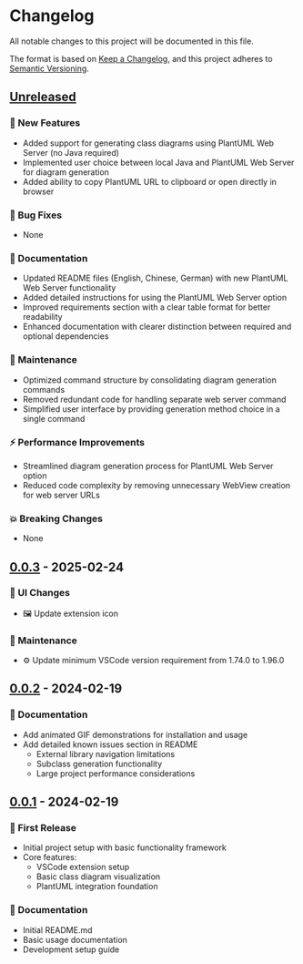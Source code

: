 # Changelog

All notable changes to this project will be documented in this file.

The format is based on [Keep a Changelog](https://keepachangelog.com/en/1.0.0/),
and this project adheres to [Semantic Versioning](https://semver.org/spec/v2.0.0.html).

## [Unreleased]

### 🚀 New Features
- Added support for generating class diagrams using PlantUML Web Server (no Java required)
- Implemented user choice between local Java and PlantUML Web Server for diagram generation
- Added ability to copy PlantUML URL to clipboard or open directly in browser

### 🐛 Bug Fixes
- None

### 📝 Documentation
- Updated README files (English, Chinese, German) with new PlantUML Web Server functionality
- Added detailed instructions for using the PlantUML Web Server option
- Improved requirements section with a clear table format for better readability
- Enhanced documentation with clearer distinction between required and optional dependencies

### 🔧 Maintenance
- Optimized command structure by consolidating diagram generation commands
- Removed redundant code for handling separate web server command
- Simplified user interface by providing generation method choice in a single command

### ⚡️ Performance Improvements
- Streamlined diagram generation process for PlantUML Web Server option
- Reduced code complexity by removing unnecessary WebView creation for web server URLs

### 💥 Breaking Changes
- None

## [0.0.3] - 2025-02-24

### 🎨 UI Changes
- 🖼️ Update extension icon

### 🔧 Maintenance
- ⚙️ Update minimum VSCode version requirement from 1.74.0 to 1.96.0

## [0.0.2] - 2024-02-19

### 📝 Documentation
- Add animated GIF demonstrations for installation and usage
- Add detailed known issues section in README
  - External library navigation limitations
  - Subclass generation functionality
  - Large project performance considerations

## [0.0.1] - 2024-02-19

### 🎉 First Release
- Initial project setup with basic functionality framework
- Core features:
  - VSCode extension setup
  - Basic class diagram visualization
  - PlantUML integration foundation

### 📝 Documentation
- Initial README.md
- Basic usage documentation
- Development setup guide

[Unreleased]: https://github.com/cjy513203427/intersystems-objectscript-class-diagram-view/compare/v0.0.3...HEAD
[0.0.3]: https://github.com/cjy513203427/intersystems-objectscript-class-diagram-view/compare/v0.0.2...v0.0.3
[0.0.2]: https://github.com/cjy513203427/intersystems-objectscript-class-diagram-view/compare/v0.0.1...v0.0.2
[0.0.1]: https://github.com/cjy513203427/intersystems-objectscript-class-diagram-view/releases/tag/v0.0.1
